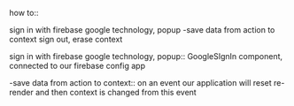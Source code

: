 


how to::

sign in with firebase google technology, popup
-save data from action to context
sign out, erase context




sign in with firebase google technology, popup::
GoogleSIgnIn component, connected to our firebase config app

-save data from action to context::
on an event our application will reset re-render and then context is changed from this event